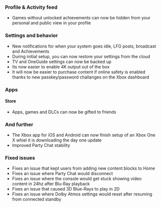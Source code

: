 ### Profile & Activity feed
- Games without unlocked achievements can now be hidden from your personal and public view in your profile

### Settings and behavior
- New notifications for when your system goes idle, LFG posts, broadcast and Achievements
- During initial setup, you can now restore your settings from the cloud
- TV and OneGuide settings can now be backed up
- Its now easier to enable 4K output out of the box
- It will now be easier to purchase content if online safety is enabled thanks to new passkey/password challanges on the Xbox dashboard

### Apps
#### Store
- Apps, games and DLCs can now be gifted to friends

### And further
- The Xbox app for iOS and Android can now finish setup of an Xbox One X whiel it is downloading the day one update
- Improved Party Chat stability

### Fixed issues
- Fixes an issue that kept users from adding new content blocks to Home
- Fixes an issue where Party Chat would disconnect
- Fixes an issue where the console would get stuck showing video content in 24hz after Blu-Ray playback
- Fixes an issue that caused 3D Blue-Rays to play in 2D
- Fixes an issue where Dolby Atmos settings would reset after resuming from connected standby